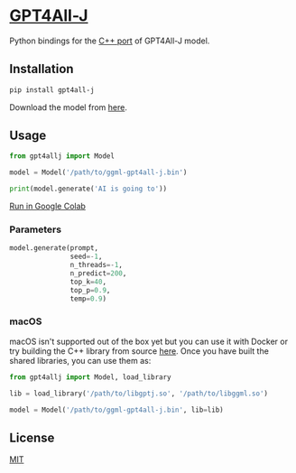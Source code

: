 # [GPT4All-J](https://github.com/marella/gpt4all-j)

Python bindings for the [C++ port][gptj.cpp] of GPT4All-J model.

## Installation

```sh
pip install gpt4all-j
```

Download the model from [here](https://gpt4all.io/models/ggml-gpt4all-j.bin).

## Usage

```py
from gpt4allj import Model

model = Model('/path/to/ggml-gpt4all-j.bin')

print(model.generate('AI is going to'))
```

[Run in Google Colab](https://colab.research.google.com/drive/1bd38-i1Qlx6_MvJyCTJOy7t8eHSNnqAx)

### Parameters

```py
model.generate(prompt,
               seed=-1,
               n_threads=-1,
               n_predict=200,
               top_k=40,
               top_p=0.9,
               temp=0.9)
```

### macOS

macOS isn't supported out of the box yet but you can use it with Docker or try building the C++ library from source [here][gptj.cpp]. Once you have built the shared libraries, you can use them as:

```py
from gpt4allj import Model, load_library

lib = load_library('/path/to/libgptj.so', '/path/to/libggml.so')

model = Model('/path/to/ggml-gpt4all-j.bin', lib=lib)
```

## License

[MIT](https://github.com/marella/gpt4all-j/blob/main/LICENSE)

[gptj.cpp]: https://github.com/marella/gptj.cpp
